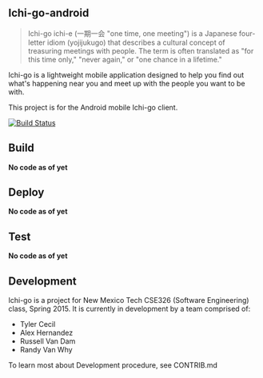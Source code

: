 Ichi-go-android
---------------
> Ichi-go ichi-e (一期一会 "one time, one meeting") is a Japanese
> four-letter idiom (yojijukugo) that describes a cultural concept of
> treasuring meetings with people. The term is often translated as "for
> this time only," "never again," or "one chance in a lifetime."

Ichi-go is a lightweight mobile application designed to help you find
out what's happening near you and meet up with the people you want to
be with.

This project is for the Android mobile Ichi-go client.

[![Build Status](https://travis-ci.org/Ichi-go/ichi-go-android.svg?branch=master)](https://travis-ci.org/Ichi-go/ichi-go-android)

Build
-----
**No code as of yet**

Deploy
------
**No code as of yet**

Test
----
**No code as of yet**

Development
-----------
Ichi-go is a project for New Mexico Tech CSE326 (Software Engineering)
class, Spring 2015. It is currently in development by a team comprised
of:
 * Tyler Cecil
 * Alex Hernandez
 * Russell Van Dam
 * Randy Van Why

To learn most about Development procedure, see CONTRIB.md
